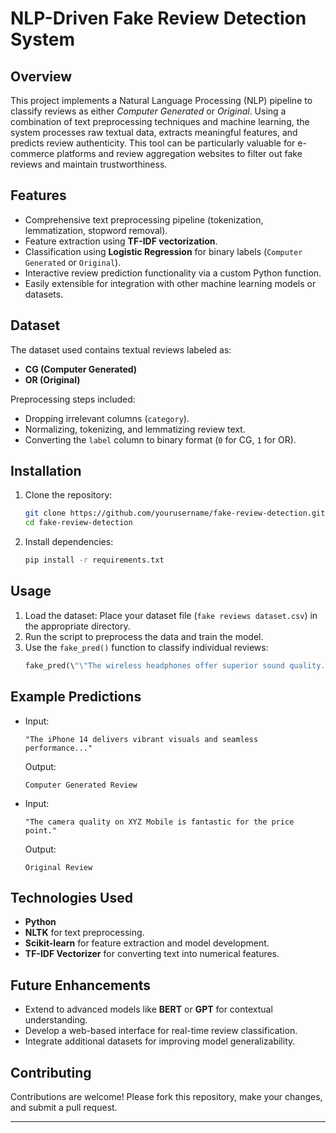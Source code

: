 # **NLP-Driven Fake Review Detection System**  

## **Overview**  
This project implements a Natural Language Processing (NLP) pipeline to classify reviews as either *Computer Generated* or *Original*. Using a combination of text preprocessing techniques and machine learning, the system processes raw textual data, extracts meaningful features, and predicts review authenticity. This tool can be particularly valuable for e-commerce platforms and review aggregation websites to filter out fake reviews and maintain trustworthiness.  

## **Features**  
- Comprehensive text preprocessing pipeline (tokenization, lemmatization, stopword removal).  
- Feature extraction using **TF-IDF vectorization**.  
- Classification using **Logistic Regression** for binary labels (`Computer Generated` or `Original`).  
- Interactive review prediction functionality via a custom Python function.  
- Easily extensible for integration with other machine learning models or datasets.  

## **Dataset**  
The dataset used contains textual reviews labeled as:  
- **CG (Computer Generated)**  
- **OR (Original)**  

Preprocessing steps included:  
- Dropping irrelevant columns (`category`).  
- Normalizing, tokenizing, and lemmatizing review text.  
- Converting the `label` column to binary format (`0` for CG, `1` for OR).  

## **Installation**  
1. Clone the repository:  
   ```bash  
   git clone https://github.com/yourusername/fake-review-detection.git  
   cd fake-review-detection  
   ```  
2. Install dependencies:  
   ```bash  
   pip install -r requirements.txt  
   ```  

## **Usage**  
1. Load the dataset: Place your dataset file (`fake reviews dataset.csv`) in the appropriate directory.  
2. Run the script to preprocess the data and train the model.  
3. Use the `fake_pred()` function to classify individual reviews:  
   ```python  
   fake_pred(\"\"The wireless headphones offer superior sound quality...\")  
   ```  

## **Example Predictions**  
- Input:  
  ```  
  "The iPhone 14 delivers vibrant visuals and seamless performance..."  
  ```  
  Output:  
  ```  
  Computer Generated Review  
  ```  

- Input:  
  ```  
  "The camera quality on XYZ Mobile is fantastic for the price point."  
  ```  
  Output:  
  ```  
  Original Review  
  ```  

## **Technologies Used**  
- **Python**  
- **NLTK** for text preprocessing.  
- **Scikit-learn** for feature extraction and model development.  
- **TF-IDF Vectorizer** for converting text into numerical features.  

## **Future Enhancements**  
- Extend to advanced models like **BERT** or **GPT** for contextual understanding.  
- Develop a web-based interface for real-time review classification.  
- Integrate additional datasets for improving model generalizability.  

## **Contributing**  
Contributions are welcome! Please fork this repository, make your changes, and submit a pull request.  

------
